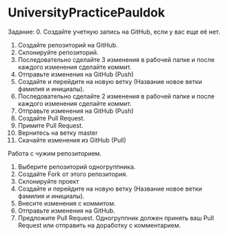 # UniversityPracticePauldok


Задание:
0.	Создайте учетную запись на GitHub, если у вас еще её нет.
1.	Создайте репозиторий на GitHub.
2.	Склонируйте репозиторий.
3.	Последовательно сделайте 3 изменения в рабочей папке и после каждого изменения сделайте коммит.
4.	Отправьте изменения на GitHub (Push)
5.	Создайте и перейдите на новую ветку (Название новое ветки фамилия и инициалы).
6.	Последовательно сделайте 2 изменения в рабочей папке и после каждого изменения сделайте коммит.
7.	Отправьте изменения на GitHub (Push)
8.	Создайте Pull Request.
9.	Примите Pull Request.
10.	Вернитесь на ветку master
11.	Скачайте изменения из GitHub (Pull)

Работа с чужим репозиторием.
1.	Выберите репозиторий одногруппника.
2.	Создайте Fork от этого репозитория.
3.	Склонируйте проект
4.	Создайте и перейдите на новую ветку (Название новое ветки фамилия и инициалы).
5.	Внесите изменения с коммитом.
6.	Отправьте изменения на GitHub.
7.	Предложите Pull Request. Одногруппник должен принять ваш Pull Request или отправить на доработку с комментарием.
